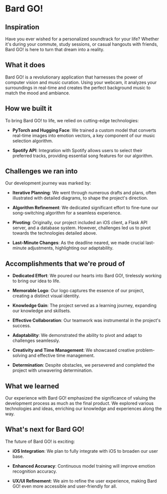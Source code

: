 # Bard GO!

## Inspiration

Have you ever wished for a personalized soundtrack for your life? Whether it's during your commute, study sessions, or casual hangouts with friends, Bard GO! is here to turn that dream into a reality.

## What it does

Bard GO! is a revolutionary application that harnesses the power of computer vision and music curation. Using your webcam, it analyzes your surroundings in real-time and creates the perfect background music to match the mood and ambiance.

## How we built it

To bring Bard GO! to life, we relied on cutting-edge technologies:

- **PyTorch and Hugging Face**: We trained a custom model that converts real-time images into emotion vectors, a key component of our music selection algorithm.

- **Spotify API**: Integration with Spotify allows users to select their preferred tracks, providing essential song features for our algorithm.

## Challenges we ran into

Our development journey was marked by:

- **Iterative Planning**: We went through numerous drafts and plans, often illustrated with detailed diagrams, to shape the project's direction.

- **Algorithm Refinement**: We dedicated significant effort to fine-tune our song-switching algorithm for a seamless experience.

- **Pivoting**: Originally, our project included an iOS client, a Flask API server, and a database system. However, challenges led us to pivot towards the technologies detailed above.

- **Last-Minute Changes**: As the deadline neared, we made crucial last-minute adjustments, highlighting our adaptability.

## Accomplishments that we're proud of

- **Dedicated Effort**: We poured our hearts into Bard GO!, tirelessly working to bring our idea to life.

- **Memorable Logo**: Our logo captures the essence of our project, creating a distinct visual identity.

- **Knowledge Gain**: The project served as a learning journey, expanding our knowledge and skillsets.

- **Effective Collaboration**: Our teamwork was instrumental in the project's success.

- **Adaptability**: We demonstrated the ability to pivot and adapt to challenges seamlessly.

- **Creativity and Time Management**: We showcased creative problem-solving and effective time management.

- **Determination**: Despite obstacles, we persevered and completed the project with unwavering determination.

## What we learned

Our experience with Bard GO! emphasized the significance of valuing the development process as much as the final product. We explored various technologies and ideas, enriching our knowledge and experiences along the way.

## What's next for Bard GO!

The future of Bard GO! is exciting:

- **iOS Integration**: We plan to fully integrate with iOS to broaden our user base.

- **Enhanced Accuracy**: Continuous model training will improve emotion recognition accuracy.

- **UX/UI Refinement**: We aim to refine the user experience, making Bard GO! even more accessible and user-friendly for all.
